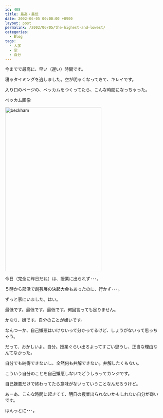 ```yaml
---
id: 408
title: 最高・最低
date: 2002-06-05 00:00:00 +0900
layout: post
permalink: /2002/06/05/the-highest-and-lowest/
categories:
  - Blog
tags:
  - 大学
  - 空
  - 自分
---
```

今までで最高に、早い（遅い）時間です。
  
寝るタイミングを逃しました。空が明るくなってきて、キレイです。
  
入り口のページの、ベッカムをつくってたら、こんな時間になっちゃった。

<!--more-->

ベッカム画像
  
[<img src="http://monta.ampomtan.com/wp-content/uploads/sites/6/2002/06/beckham-316x540.jpg" alt="beckham" width="316" height="540" class="alignnone size-medium wp-image-2387" />](http://monta.ampomtan.com/wp-content/uploads/sites/6/2002/06/beckham.jpg)

今日（完全に昨日だね）は、授業に出られず･･･。
  
５時から部活で創芸展の決起大会もあったのに、行かず･･･。
  
ずっと家にいました。はい。
  
最低です。最低です。最低です。何回言っても足りません。

かなり、嫌です。自分のことが嫌いです。
  
なんつーか、自己嫌悪はいけないって分かってるけど、しょうがないって思っちゃう。
  
だって、おかしいよ。自分。授業ぐらい出ろよってすごい思うし、正当な理由なんてなかった。
  
自分でも納得できないし、全然何も弁解できない。弁解したくもない。
  
こういう自分のことを自己嫌悪しないでどうしろってカンジです。
  
自己嫌悪だけで終わってたら意味がないっていうことなんだろうけど。
  
あーあ、こんな時間に起きてて、明日の授業出られないかもしれない自分が嫌いです。
  
ほんっとに･･･。
